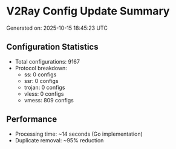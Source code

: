 # V2Ray Config Update Summary
Generated on: 2025-10-15 18:45:23 UTC

## Configuration Statistics
- Total configurations: 9167
- Protocol breakdown:
  - ss: 0 configs
  - ssr: 0 configs
  - trojan: 0 configs
  - vless: 0 configs
  - vmess: 809 configs

## Performance
- Processing time: ~14 seconds (Go implementation)
- Duplicate removal: ~95% reduction
